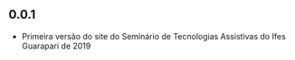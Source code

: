## 0.0.1

* Primeira versão do site do Seminário de Tecnologias Assistivas do Ifes Guarapari de 2019
